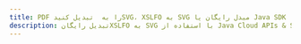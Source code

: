 ---title: PDF را به  تبدیل کنیدSVG، XSLFO به SVG مبدل رایگان یا Java SDKdescription: تبدیل رایگانXSLFO به SVG با استفاده از Java Cloud APIs & SDK همچنین اسناد PDF را در Cloud ایجاد، ویرایش و رندر کنید.---